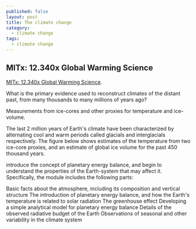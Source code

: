```yaml
---
published: false
layout: post
title: The climate change
category:
  - climate change
tags:
  - climate change
---
```

## MITx: 12.340x Global Warming Science

[MITx: 12.340x Global Warming Science](https://courses.edx.org/courses/course-v1:MITx+12.340x_2+1T2016). 

What is the primary evidence used to reconstruct climates of the distant past, from many thousands to many millions of years ago?

Measurements from ice-cores and other proxies for temperature and ice-volume.

The last 2 million years of Earth's climate have been characterized by alternating cool and warm periods called glacials and interglacials respectively. The figure below shows estimates of the temperature from two ice-core proxies, and an estimate of global ice volume for the past 450 thousand years. 

introduce the concept of planetary energy balance, and begin to understand the properties of the Earth-system that may affect it. Specifically, the module includes the following parts:

Basic facts about the atmosphere, including its composition and vertical structure
The introduction of planetary energy balance, and how the Earth's temperature is related to solar radiation
The greenhouse effect
Developing a simple analytical model for planetary energy balance
Details of the observed radiative budget of the Earth
Observations of seasonal and other variability in the climate system















